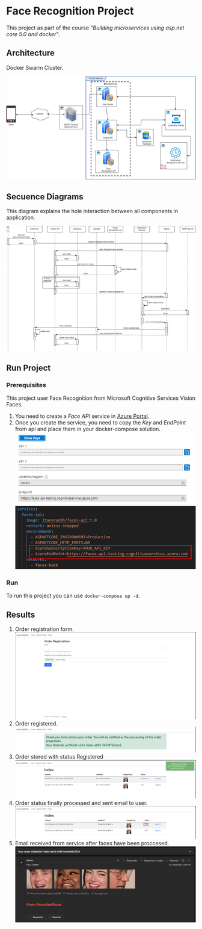 # Face Recognition Project

This project as part of the course "_Building microservices using asp.net core 5.0 and docker_".

## Architecture

Docker Swarm Cluster.

![Architecture](/UML/ArchitectureFaces.png)


## Secuence Diagrams
This diagram explains the hole interaction between all components in application.

![Sequence Diagram](/UML/FacesApiSD.png)

## Run Project

### Prerequisites
This project user Face Recognition from Microsoft Cognitive Services Vision Faces.

1. You need to create a _Face API_ service in [Azure Portal](https://portal.azure.com/#home).
2. Once you create the service, you need to copy the _Key_ and _EndPoint_ from api and place them in your docker-compose solution. ![Face Api](/sources/images/MicrosoftFaceApi.png) ![Docker Config](/sources/images/dockerComposeFaceConfiguration.png)

### Run
To run this project you can use `docker-compose up -d`.

## Results

1. Order registration form. ![Form](/sources/images/orderRegistration.png)
2. Order registered. ![Order Registered](/sources/images/orderRegistered.png)
3. Order stored with status Registered ![Order Status Registered](/sources/images/orderStored.png)
4. Order status finally processed and sent email to user. ![Order Sent](/sources/images/orderChangedStatus.png)
5. Email received from service after faces have been proccesed. ![Email](/sources/images/email.png)